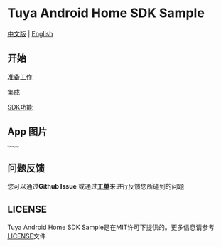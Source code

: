 Tuya Android Home SDK Sample
===
[中文版](README_zh.md) | [English](README.md)

开始
---

[准备工作](https://developer.tuya.com/zh/docs/app-development/android-app-sdk/preparation?id=Ka7mqlxh7vgi9)

[集成](https://developer.tuya.com/zh/docs/app-development/android-app-sdk/integration/integrated?id=Ka69nt96cw0uj)

[SDK功能](https://developer.tuya.com/zh/docs/app-development/android-app-sdk/featureoverview?id=Ka69nt97vtsfu)

App 图片
---
<img src="https://images.tuyacn.com/app/liya/tuya-app-sdk-sample/app_sdk_sample_zh.jpg" alt="main_page" style="zoom:30%;" />

问题反馈
---

您可以通过**Github Issue** 或通过[**工单**](https://service.console.tuya.com)来进行反馈您所碰到的问题

LICENSE
---
Tuya Android Home SDK Sample是在MIT许可下提供的。更多信息请参考[LICENSE](LICENSE)文件
